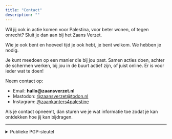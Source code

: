 ```yaml
---
title: "Contact"
description: ""
---
```


Wil jij ook in actie komen voor Palestina, voor beter wonen, of tegen onrecht? Sluit je dan aan bij het Zaans Verzet. 

Wie je ook bent en hoeveel tijd je ook hebt, je bent welkom. We hebben je nodig.

Je kunt meedoen op een manier die bij jou past. Samen acties doen, achter de schermen werken, bij jou in de buurt actief zijn, of juist online. Er is voor ieder wat te doen!

Neem contact op:

- Email: **hal<!---->lo<!--  -->@<!---->zaansver<!---->zet<!--  -->.nl**
- Mastodon: [@zaansverzet@todon.nl](https://todon.nl/@zaansverzet)
- Instagram: [@zaankanters4palestine](https://www.instagram.com/zaankanters4palestine/)

Als je contact opneemt, dan sturen we je wat informatie toe zodat je kan ontdekken hoe jij kan bijdragen.

<hr>
<details>
        <summary>Publieke PGP-sleutel</summary>
        <p style="font-size:.90em">
        <a href="https://zaansverzet.nl/Zaankanters voor Palestina_hallo@zaansverzet.nl-0x1261663857477C07-pub.asc">Zaankanters voor Palestina_hallo@zaansverzet.nl-0x1261663857477C07-pub.asc</a>
        </p>
</details>



